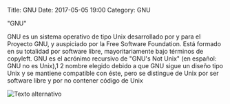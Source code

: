 Title: GNU
Date: 2017-05-05 19:00
Category: GNU

"GNU"

GNU es un sistema operativo de tipo Unix desarrollado por y para el Proyecto GNU, y auspiciado por la Free Software Foundation. Está formado en su totalidad por software libre, mayoritariamente bajo términos de copyleft. GNU es el acrónimo recursivo de "GNU's Not Unix" (en español: GNU no es Unix),1 2 nombre elegido debido a que GNU sigue un diseño tipo Unix y se mantiene compatible con éste, pero se distingue de Unix por ser software libre y por no contener código de Unix

![Texto alternativo](https://www.gnu.org/graphics/empowered-by-gnu.svg)

